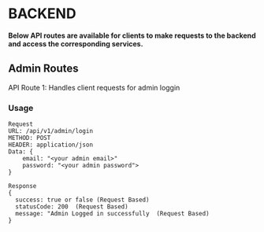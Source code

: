 # BACKEND
**Below API routes are available for clients to make requests to the backend and access the corresponding services.**
## Admin Routes

API Route 1: Handles client requests for admin loggin 
### Usage
``` base
Request
URL: /api/v1/admin/login
METHOD: POST
HEADER: application/json
Data: {
    email: "<your admin email>"
    password: "<your admin password">
}

Response
{
  success: true or false (Request Based)
  statusCode: 200  (Request Based)
  message: "Admin Logged in successfully  (Request Based)
}
```

